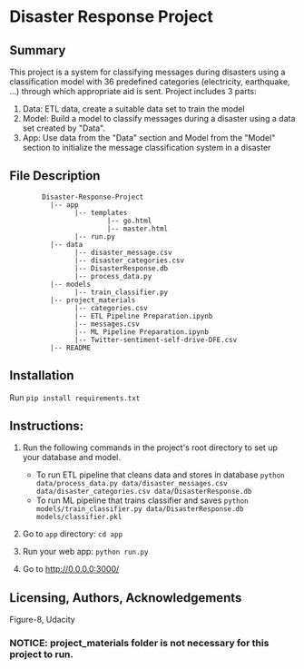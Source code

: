 # Disaster Response Project

## Summary
This project is a system for classifying messages during disasters using a classification model with 36 predefined categories (electricity, earthquake, ...) through which appropriate aid is sent. Project includes 3 parts:
1. Data: ETL data, create a suitable data set to train the model
2. Model: Build a model to classify messages during a disaster using a data set created by "Data".
3. App: Use data from the "Data" section and Model from the "Model" section to initialize the message classification system in a disaster

## File Description
~~~~~~~
        Disaster-Response-Project
          |-- app
                |-- templates
                        |-- go.html
                        |-- master.html
                |-- run.py
          |-- data
                |-- disaster_message.csv
                |-- disaster_categories.csv
                |-- DisasterResponse.db
                |-- process_data.py
          |-- models
                |-- train_classifier.py
          |-- project_materials
                |-- categories.csv
                |-- ETL Pipeline Preparation.ipynb
                |-- messages.csv
                |-- ML Pipeline Preparation.ipynb
                |-- Twitter-sentiment-self-drive-DFE.csv
          |-- README
~~~~~~~
## Installation
Run `pip install requirements.txt`

## Instructions:
1. Run the following commands in the project's root directory to set up your database and model.

    - To run ETL pipeline that cleans data and stores in database
        `python data/process_data.py data/disaster_messages.csv data/disaster_categories.csv data/DisasterResponse.db`
    - To run ML pipeline that trains classifier and saves
        `python models/train_classifier.py data/DisasterResponse.db models/classifier.pkl`

2. Go to `app` directory: `cd app`

3. Run your web app: `python run.py`

4. Go to http://0.0.0.0:3000/

## Licensing, Authors, Acknowledgements
Figure-8, Udacity

### NOTICE: project_materials folder is not necessary for this project to run.
